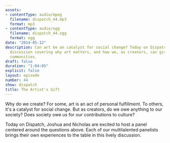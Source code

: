 ```yaml
---
assets:
- contentType: audio/mpeg
  filename: dispatch_44.mp3
  format: mp3
- contentType: audio/ogg
  filename: dispatch_44.ogg
  format: ogg
date: "2014-05-12"
description: Can art be an catalyst for social change? Today on Dispatch, a panel
  discussion covering why art matters, and how we, as creators, can give back to our
  communities.
draft: false
duration: "1:04:05"
explicit: false
layout: episode
number: 44
show: dispatch
title: The Artist's Gift
---
```

Why do we create? For some, art is an act of personal fulfillment. To others, it's a catalyst for social change. But as creators, do we owe anything to our society? Does society owe us for our contributions to culture?

Today on Dispatch, Joshua and Nicholas are excited to host a panel centered around the questions above. Each of our multitalented panelists brings their own experiences to the table in this lively discussion.